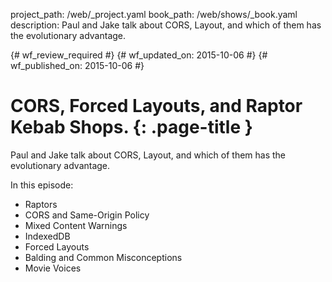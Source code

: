 project_path: /web/_project.yaml
book_path: /web/shows/_book.yaml
description: Paul and Jake talk about CORS, Layout, and which of them has the evolutionary advantage.

{# wf_review_required #}
{# wf_updated_on: 2015-10-06 #}
{# wf_published_on: 2015-10-06 #}

# CORS, Forced Layouts, and Raptor Kebab Shops. {: .page-title }

Paul and Jake talk about CORS, Layout, and which of them has the evolutionary advantage.

In this episode:

* Raptors
* CORS and Same-Origin Policy
* Mixed Content Warnings
* IndexedDB
* Forced Layouts
* Balding and Common Misconceptions
* Movie Voices

